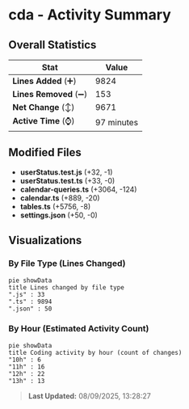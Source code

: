 # cda - Activity Summary 

## Overall Statistics

| Stat                   | Value                                                             |
| ---------------------- | ----------------------------------------------------------------- |
| **Lines Added** (➕)   | 9824                                          |
| **Lines Removed** (➖) | 153                                        |
| **Net Change** (↕)    | 9671                |
| **Active Time** (⌚)   | 97 minutes |


## Modified Files
- **userStatus.test.js** (+32, -1)
- **userStatus.test.ts** (+33, -0)
- **calendar-queries.ts** (+3064, -124)
- **calendar.ts** (+889, -20)
- **tables.ts** (+5756, -8)
- **settings.json** (+50, -0)

## Visualizations

### By File Type (Lines Changed)

```mermaid
pie showData
title Lines changed by file type
".js" : 33
".ts" : 9894
".json" : 50
```

### By Hour (Estimated Activity Count)

```mermaid
pie showData
title Coding activity by hour (count of changes)
"10h" : 6
"11h" : 16
"12h" : 22
"13h" : 13
```


> **Last Updated:** 08/09/2025, 13:28:27